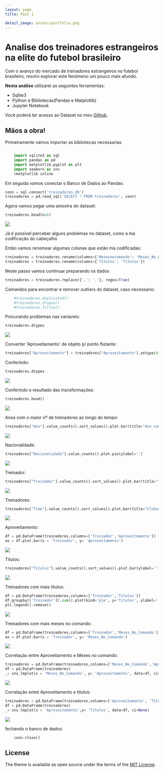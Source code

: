 ```yaml
---
layout: page
title: Post 1

detail_image: assets/portfolio.png
---
```


# Analise dos treinadores estrangeiros na elite do futebol brasileiro

Com o avanço do mercado de treinadores estrangeiros no futebol brasileiro, resolvi explorar este fenómeno um pouco mais afundo. 

**Nesta análise** utilizarei as seguintes ferramentas:

- Sqlite3
- Python e Bibliotecas(Pandas e Matplotlib)
- Jupyter Notebook

Você poderá ter acesso ao Dataset no meu [Github](https://github.com/dionatandiego11/Datasets/blob/9be198537b84862ec799c4582746ef00424d5b85/treinadores.csv).

## Mãos a obra!

Primeiramente vamos importar as bibliotecas necessarias

```python 

    import sqlite3 as sql
    import pandas as pd
    import matplotlib.pyplot as plt
    import seaborn as sns
    %matplotlib inline
```

Em seguida vamos conectar o Banco de Dados ao Pandas:
```python 
conn = sql.connect('treinadores.db')
treinadores = pd.read_sql('SELECT * FROM treinadores', conn)
```
Agora vamos pegar uma amostra do dataset:
```python 
treinadores.head(n=6)
```

<img src="post/post_1/body_1.png">

Já é possível perceber alguns problemas no dataset, como a má codificação do cabeçalho 

Então vamos renomear algumas colunas que estão má codificadas: 
```python 
treinadores = treinadores.rename(columns={'Mesesnocomando': 'Meses_No_Comando'})
treinadores = treinadores.rename(columns={'Títulos': 'Titulos'})
```
Neste passo vamos continuar preparando os dados
```python 
treinadores = treinadores.replace({',': '.'}, regex=True)
```
Comandos para encontrar e remover outliers do dataset, caso necessario:
```python 
    #treinadores.duplicated()
    #treinadores.dropna() 
    #treinadores.fillna() 
```
Procurando problemas nas variaveis: 
```python 
treinadores.dtypes
```
<img src="post/post_1/body_2.png">

Converter 'Aproveitamento' de objeto p/ ponto flutante: 
```python 
treinadores["Aproveitamento"] = treinadores["Aproveitamento"].astype(str).astype(float)
```
Conferindo:
```python 
treinadores.dtypes
```
<img src="post/post_1/body_3.png">

Conferindo o resultado das transformações:
```python 
treinadores.head()
```
<img src="post/post_1/body_4.png">

Anos com o maior nº de treinadores ao longo do tempo:
```python 
treinadores["Ano"].value_counts().sort_values().plot.bar(title="Ano com o maior nº de treindadores")
```
<img src="post/post_1/analise_1.png">

Nacionalidade:
```python 
treinadores["Nacionalidade"].value_counts().plot.pie(ylabel='')
```
<img src="post/post_1/analise_2.png">

Treinador:
```python 
treinadores["Treinador"].value_counts().sort_values().plot.bar(title="Treinador")
```
<img src="post/post_1/analise_3.png">

Treinadores:
```python 
treinadores["Time"].value_counts().sort_values().plot.bar(title="Clubes com o maior nº de Treinadores")
```
<img src="post/post_1/analise_4.png">

Aproveitamento:
```python 
df = pd.DataFrame(treinadores,columns=['Treinador','Aproveitamento'])
ax = df.plot.bar(x = 'Treinador', y= 'Aproveitamento')
```
<img src="post/post_1/analise_5.png">

Titulos:
```python 
treinadores["Titulos"].value_counts().sort_values().plot.bar(ylabel='')
```
<img src="post/post_1/analise_6.png">

Treinadores com mais títulos:
```python 
df = pd.DataFrame(treinadores,columns=['Treinador','Titulos'])
df.groupby(['Treinador']).sum().plot(kind='pie', y='Titulos', ylabel='')
plt.legend().remove()
```
<img src="post/post_1/analise_7.png">

Treinadores com mais meses no comando:
```python 
df = pd.DataFrame(treinadores,columns=['Treinador','Meses_No_Comando'])
ax = df.plot.bar(x = 'Treinador', y= 'Meses_No_Comando')
```
<img src="post/post_1/analise_8.png">

Correlação entre Aproveitamento e Meses no comando:
```python 
treinadores = pd.DataFrame(treinadores,columns=['Meses_No_Comando','Aproveitamento'])
df = pd.DataFrame(treinadores)
_= sns.lmplot(x = 'Meses_No_Comando', y= 'Aproveitamento', data=df, ci=None) 
```
<img src="post/post_1/analise_9.png">

Correlação entre Aproveitamento e títulos:
```python 
treinadores = pd.DataFrame(treinadores,columns=['Aproveitamento', 'Titulos'])
df = pd.DataFrame(treinadores)
_= sns.lmplot(x = 'Aproveitamento',y= 'Titulos', data=df, ci=None)
```
<img src="post/post_1/analise_10.png">

fechando o banco de dados:
```python 
    conn.close()
```
## License

The theme is available as open source under the terms of the [MIT License](https://opensource.org/licenses/MIT).
